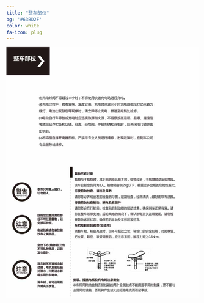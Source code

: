 ```yaml
---
title: "整车部位"
bg: '#63BD2F'
color: white
fa-icon: plug
---
```


![image tooltip here](/img/images/4_01.jpg)